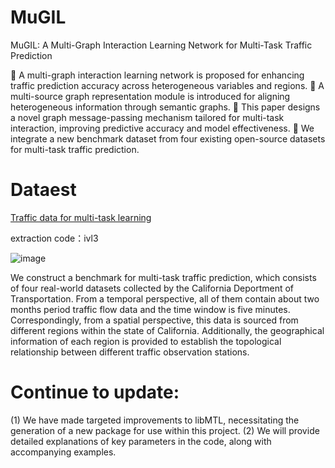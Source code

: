 # MuGIL
MuGIL: A Multi-Graph Interaction Learning Network for Multi-Task Traffic Prediction

 A multi-graph interaction learning network is proposed for enhancing traffic prediction accuracy across heterogeneous variables and regions.
 A multi-source graph representation module is introduced for aligning heterogeneous information through semantic graphs.
 This paper designs a novel graph message-passing mechanism tailored for multi-task interaction, improving predictive accuracy and model effectiveness.
 We integrate a new benchmark dataset from four existing open-source datasets for multi-task traffic prediction.

# Dataest
[Traffic data for multi-task learning](https://pan.baidu.com/s/1GNhLw8NyJJSmTy5ds3FpZA?pwd=ivl3)

extraction code：ivl3

![image](https://github.com/trafficpre/MuGIL/assets/65816926/a9779bf9-cd67-4c13-989c-fd2ae5c0620f)

We construct a benchmark for multi-task traffic prediction, which consists of four real-world datasets collected by the California Deportment of Transportation. From a temporal perspective, all of them contain about two months period traffic flow data and the time window is five minutes. Correspondingly, from a spatial perspective, this data is sourced from different regions within the state of California. Additionally, the geographical information of each region is provided to establish the topological relationship between different traffic observation stations.


# Continue to update:
(1) We have made targeted improvements to libMTL, necessitating the generation of a new package for use within this project.
(2) We will provide detailed explanations of key parameters in the code, along with accompanying examples.
